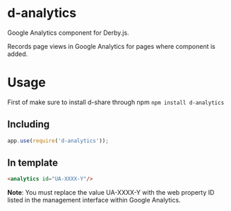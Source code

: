 d-analytics
========

Google Analytics component for Derby.js.

Records page views in Google Analytics for pages where component is added.

# Usage

First of make sure to install d-share through npm `npm install d-analytics`

## Including

```js
app.use(require('d-analytics'));
```

## In template

```html
<analytics id="UA-XXXX-Y"/>
```

<b>Note</b>: You must replace the value UA-XXXX-Y with the web property ID listed in the management interface within Google Analytics.